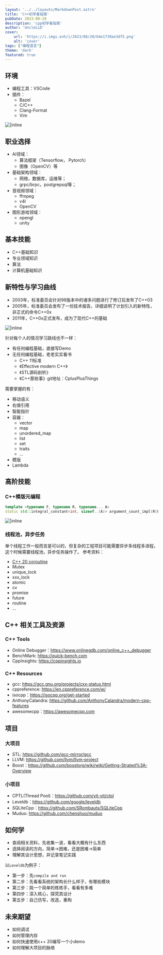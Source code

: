 ```yaml
---
layout: '../../layouts/MarkdownPost.astro'
title: 'C++初学者指南'
pubDate: 2023-08-19
description: 'cpp初学者指南'
author: 'UncleLLD'
cover:
    url: 'https://i.imgs.ovh/i/2023/08/20/64e1739ae3df5.png'
    alt: 'cover'
tags: ["编程语言"]
theme: 'dark'
featured: true
---
```



## 环境

*   编程工具：VSCode
*   插件：
    *   Bazel
    *   C/C++
    *   Clang-Format
    *   Vim

![|inline](https://i.imgs.ovh/i/2023/08/20/64e1739a50591.png)

## 职业选择

*   AI领域：
    *   算法框架（Tensorflow， Pytorch）
    *   图像（OpenCV）等
*   基础架构领域：
    *   网络，数据库，运维等；
    *   grpc/brpc，postgrepsql等；
*   音视频领域：
    *   ffmpeg
    *   v4l
    *   OpenCV
*   图形游戏领域：
    *   opengl
    *   unity

## 基本技能

*   C++基础知识
*   专业领域知识
*   算法
*   计算机基础知识

## 新特性与学习曲线

*   2003年，标准委员会针对98版本中的诸多问题进行了修订后发布了C++03
*   2005年，标准委员会发布了一份技术报告，详细说明了计划引入的新特性，非正式的命令C++0x
*   2011年，C++0x正式发布，成为了现代C++的基础


![|inline](https://i.imgs.ovh/i/2023/08/20/64e1739ae3df5.png)

针对每个人的情况学习路线也不一样：

*   有任何编程基础，直接写Demo
*   无任何编程基础，老老实实看书
    *   C++ 11标准
    *  《Effective modern C++》
    *  《STL源码剖析》
    *  《C++那些事》git地址：CplusPlusThings

需要掌握的有：

*   移动语义
*   右值引用
*   智能指针
*   容器：
    *   vector
    *   map
    *   unordered\_map
    *   list
    *   set
    *   traits
    *   ...
*   模版
*   Lambda

## 高阶技能

### C++模版元编程

```cpp
template <typename F, typename R, typename... A>
static std::integral_constant<int, sizeof..(A)> argument_count_impl(R(F::*)(A...));
```


![|inline](https://i.imgs.ovh/i/2023/08/20/64e17399dee41.png)

### 线程池，异步任务

单个线程工作一般而言是可以的，但复杂的工程项目可能需要异步多线程多进程，这个时候需要线程池，异步任务操作了。
参考资料：

*   [C++ 20 coroutine](https://en.cppreference.com/w/cpp/language/coroutines)
*   Mutex
*   unique\_lock
*   xxx\_lock
*   atomic
*   cv
*   promise
*   future
*   routine
*   ...

## C++ 相关工具及资源

### C++ Tools

*   Online Debugger：<https://www.onlinegdb.com/online_c++_debugger>
*   BenchMark: <https://quick-bench.com>
*   CppInsights: <https://cppinsights.io>

### C++ Resources

*   gcc: [<https://gcc.gnu.org/projects/cxx-status.html>](https://gcc.gnu.org/projects/cxx-status.html)
*   cppreference: [<https://en.cppreference.com/w/>](https://en.cppreference.com/w/)
*   isocpp：[<https://isocpp.org/get-started>](https://isocpp.org/get-started)
*   AnthonyCalandra: [<https://github.com/AnthonyCalandra/modern-cpp-features>](https://github.com/AnthonyCalandra/modern-cpp-features)
*   awesomecpp：[<https://awesomecpp.com>](https://awesomecpp.com)

## 项目

### 大项目

*   STL: [<https://github.com/gcc-mirror/gcc>](https://github.com/gcc-mirror/gcc)
*   LLVM: [<https://github.com/llvm/llvm-project>](https://github.com/llvm/llvm-project)
*   Boost：[<https://github.com/boostorg/wiki/wiki/Getting-Strated%3A-Overview>](https://github.com/boostorg/wiki/wiki/Getting-Strated%3A-Overview)

### 小项目

*   CPTL(Thread Pool)：[<https://github.com/vit-vit/ctpl>](https://github.com/vit-vit/ctpl)
*   Leveldb：[<https://github.com/google/leveldb>](https://github.com/google/leveldb)
*   SQLiteCpp：[<https://github.com/SRombauts/SQLiteCpp>](https://github.com/SRombauts/SQLiteCpp)
*   Muduo: [<https://github.com/chenshuo/muduo>](https://github.com/chenshuo/muduo)

## 如何学

*   查阅相关资料，先收集一波，看看大概有什么东西
*   选择阅读的方向，简单->困难，还是困难->简单
*   理解其设计思想，并记录笔记实践

以`Leveldb`为例子：

*   第一步：先`compile and run`
*   第二步：先看看系统的架构长什么样子，有哪些模块
*   第三步：挑一个简单的练练手，看看有多难
*   第四步：深入核心，探究其设计
*   第五步：自己仿写，改造，重构

## 未来期望

*   如何调试
*   如何管理内存
*   如何快速使用c++ 20编写一个小demo
*   如何理解大项目的脉络
